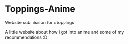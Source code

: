 # Toppings-Anime
Website submission for #toppings

A little website about how i got into anime and some of my recommendations :D
